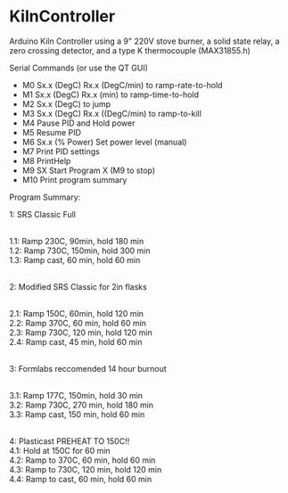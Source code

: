 # KilnController
Arduino Kiln Controller using a 9" 220V stove burner, a solid state relay, a zero crossing detector, and a type K thermocouple (MAX31855.h)

Serial Commands (or use the QT GUI)

* M0 Sx.x (DegC) Rx.x (DegC/min) to ramp-rate-to-hold
* M1 Sx.x (DegC) Rx.x (min) to ramp-time-to-hold
* M2 Sx.x (DegC) to jump
* M3 Sx.x (DegC) Rx.x ((DegC/min) to ramp-to-kill
* M4 Pause PID and Hold power
* M5 Resume PID
* M6 Sx.x (% Power) Set power level (manual)
* M7 Print PID settings
* M8 PrintHelp
* M9 SX Start Program X (M9 to stop)
* M10 Print program summary

Program Summary: <br />

1: SRS Classic Full <br /> <br />

1.1: Ramp 230C, 90min, hold 180 min <br />
1.2: Ramp 730C, 150min, hold 300 min <br />
1.3: Ramp cast, 60 min, hold 60 min <br /> <br />

2: Modified SRS Classic for 2in flasks <br /> <br />

2.1: Ramp 150C, 60min, hold 120 min <br />
2.2: Ramp 370C, 60 min, hold 60 min <br />
2.3: Ramp 730C, 120 min, hold 120 min <br />
2.4: Ramp cast, 45 min, hold 60 min <br /> <br />

3: Formlabs reccomended 14 hour burnout <br /> <br />

3.1: Ramp 177C, 150min, hold 30 min <br />
3.2: Ramp 730C, 270 min, hold 180 min <br />
3.3: Ramp cast, 150 min, hold 60 min <br /> <br />

4: Plasticast PREHEAT TO 150C!! <br />
4.1: Hold at 150C for 60 min <br />
4.2: Ramp to 370C, 60 min, hold 60 min <br />
4.3: Ramp to 730C, 120 min, hold 120 min <br />
4.4: Ramp to cast, 60 min, hold 60 min <br />
